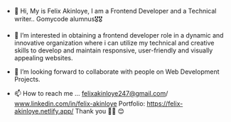 - 👋 Hi, My is Felix Akinloye, I am a Frontend Developer and a Technical writer..
 Gomycode alumnus🎖️🎖️
- 👀 I’m interested in obtaining a frontend developer role in a dynamic and innovative organization where i can utilize my technical and creative skills to develop and maintain responsive, user-friendly and visually appealing websites. 
  
- 💞️ I’m looking forward to collaborate with people on Web Development Projects.
- 📫 How to reach me ... felixakinloye247@gmail.com/ www.linkedin.com/in/felix-akinloye
Portfolio: https://felix-akinloye.netlify.app/ Thank you 🙏🏾 😊
<!---
flexzy2011/flexzy2011 is a ✨ special ✨ repository because its `README.md` (this file) appears on your GitHub profile.

